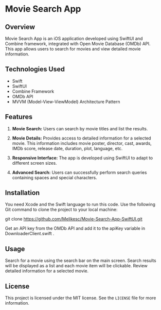 # Movie Search App

## Overview

Movie Search App is an iOS application developed using SwiftUI and Combine framework, integrated with Open Movie Database (OMDb) API. This app allows users to search for movies and view detailed movie information.

## Technologies Used

- Swift
- SwiftUI
- Combine Framework
- OMDb API
- MVVM (Model-View-ViewModel) Architecture Pattern

## Features

1. **Movie Search:** Users can search by movie titles and list the results.
  
2. **Movie Details:** Provides access to detailed information for a selected movie. This information includes movie poster, director, cast, awards, IMDb score, release date, duration, plot, language, etc.

3. **Responsive Interface:** The app is developed using SwiftUI to adapt to different screen sizes.

4. **Advanced Search:** Users can successfully perform search queries containing spaces and special characters.


## Installation

You need Xcode and the Swift language to run this code. Use the following Git command to clone the project to your local machine:

git clone https://github.com/Melikesc/Movie-Search-App-SwiftUI.git

Get an API key from the OMDb API and add it to the apiKey variable in DownloaderClient.swift .


## Usage

Search for a movie using the search bar on the main screen. Search results will be displayed as a list and each movie item will be clickable. Review detailed information for a selected movie.


## License

This project is licensed under the MIT license. See the `LICENSE` file for more information.

